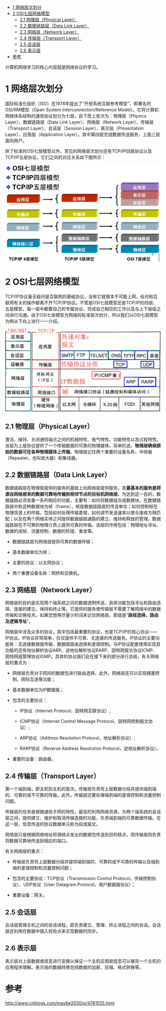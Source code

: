 
<!-- @import "[TOC]" {cmd="toc" depthFrom=1 depthTo=6 orderedList=false} -->

<!-- code_chunk_output -->

* [1 网络层次划分](#1-网络层次划分)
* [2 OSI七层网络模型](#2-osi七层网络模型)
	* [2.1 物理层（Physical Layer）](#21-物理层physical-layer)
	* [2.2 数据链路层（Data Link Layer）](#22-数据链路层data-link-layer)
	* [2.3 网络层（Network Layer）](#23-网络层network-layer)
	* [2.4 传输层（Transport Layer）](#24-传输层transport-layer)
	* [2.5 会话层](#25-会话层)
	* [2.6 表示层](#26-表示层)
* [参考](#参考)

<!-- /code_chunk_output -->

计算机网络学习的核心内容就是网络协议的学习。

# 1 网络层次划分

国际标准化组织（ISO）在1978年提出了“开放系统互联参考模型”，即著名的OSI/RM模型（Open System Interconnection/Reference Model）。它将计算机网络体系结构的通信协议划分为七层，自下而上依次为：物理层（Physics Layer）、数据链路层（Data Link Layer）、网络层（Network Layer）、传输层（Transport Layer）、会话层（Session Layer）、表示层（Presentation Layer）、应用层（Application Layer）。其中第四层完成数据传送服务，上面三层面向用户。

除了标准的OSI七层模型以外，常见的网络层次划分还有TCP/IP四层协议以及TCP/IP五层协议，它们之间的对应关系如下图所示：

![config](images/1.jpg)

# 2 OSI七层网络模型

TCP/IP协议毫无疑问是互联网的基础协议，没有它就根本不可能上网，任何和互联网有关的操作都离不开TCP/IP协议。不管是OSI七层模型还是TCP/IP的四层、五层模型，每一层中都要自己的专属协议，完成自己相应的工作以及与上下层级之间进行沟通。由于OSI七层模型为网络的标准层次划分，所以我们以OSI七层模型为例从下向上进行一一介绍。

![config](images/2.gif)

## 2.1 物理层（Physical Layer）

激活、维持、关闭通信端点之间的机械特性、电气特性、功能特性以及过程特性。该层为上层协议提供了一个传输数据的可靠的物理媒体。简单的说，**物理层确保原始的数据可在各种物理媒体上传输**。物理层记住两个重要的设备名称，中继器（Repeater，也叫放大器）和集线器。

## 2.2 数据链路层（Data Link Layer）

数据链路层在物理层提供的服务的基础上向网络层提供服务，其**最基本的服务是将源自网络层来的数据可靠地传输到相邻节点的目标机网络层**。为达到这一目的，数据链路必须具备一系列相应的功能，主要有：如何将数据组合成数据块，在数据链路层中称这种数据块为帧（frame），帧是数据链路层的传送单位；如何控制帧在物理信道上的传输，包括如何处理传输差错，如何调节发送速率以使与接收方相匹配；以及在两个网络实体之间提供数据链路通路的建立、维持和释放的管理。数据链路层在不可靠的物理介质上提供可靠的传输。该层的作用包括：物理地址寻址、数据的成帧、流量控制、数据的检错、重发等。

- 数据链路层为网络层提供可靠的数据传输；

- 基本数据单位为帧；

- 主要的协议：以太网协议；

- 两个重要设备名称：网桥和交换机。

## 2.3 网络层（Network Layer）

网络层的目的是实现两个端系统之间的数据透明传送，具体功能包括寻址和路由选择、连接的建立、保持和终止等。它提供的服务使传输层不需要了解网络中的数据传输和交换技术。如果您想用尽量少的词来记住网络层，那就是“**路径选择、路由及逻辑寻址**”。

网络层中涉及众多的协议，其中包括最重要的协议，也是TCP/IP的核心协议——IP协议。IP协议非常简单，仅仅提供不可靠、无连接的传送服务。IP协议的主要功能有：无连接数据报传输、数据报路由选择和差错控制。与IP协议配套使用实现其功能的还有地址解析协议ARP、逆地址解析协议RARP、因特网报文协议ICMP、因特网组管理协议IGMP。具体的协议我们会在接下来的部分进行总结，有关网络层的重点为：

- 网络层负责对子网间的数据包进行路由选择。此外，网络层还可以实现拥塞控制、网际互连等功能；

- 基本数据单位为IP数据报；

- 包含的主要协议：

    - IP协议（Internet Protocol，因特网互联协议）;

    - ICMP协议（Internet Control Message Protocol，因特网控制报文协议）;

    - ARP协议（Address Resolution Protocol，地址解析协议）;

    - RARP协议（Reverse Address Resolution Protocol，逆地址解析协议）。

- 重要的设备：路由器。

## 2.4 传输层（Transport Layer）

第一个端到端，即主机到主机的层次。传输层负责将上层数据分段并提供端到端的、可靠的或不可靠的传输。此外，传输层还要处理端到端的差错控制和流量控制问题。

传输层的任务是根据通信子网的特性，最佳的利用网络资源，为两个端系统的会话层之间，提供建立、维护和取消传输连接的功能，负责端到端的可靠数据传输。在这一层，信息传送的协议数据单元称为段或报文。

网络层只是根据网络地址将源结点发出的数据包传送到目的结点，而传输层则负责将数据可靠地传送到相应的端口。

有关网络层的重点：

- 传输层负责将上层数据分段并提供端到端的、可靠的或不可靠的传输以及端到端的差错控制和流量控制问题；

- 包含的主要协议：TCP协议（Transmission Control Protocol，传输控制协议）、UDP协议（User Datagram Protocol，用户数据报协议）；

- 重要设备：网关。

## 2.5 会话层

会话层管理主机之间的会话进程，即负责建立、管理、终止进程之间的会话。会话层还利用在数据中插入校验点来实现数据的同步。

## 2.6 表示层

表示层对上层数据或信息进行变换以保证一个主机应用层信息可以被另一个主机的应用程序理解。表示层的数据转换包括数据的加密、压缩、格式转换等。

# 参考

http://www.cnblogs.com/maybe2030/p/4781555.html

